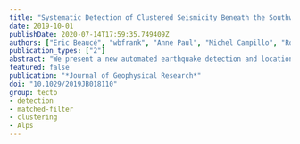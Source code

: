 ```yaml
---
title: "Systematic Detection of Clustered Seismicity Beneath the Southwestern Alps"
date: 2019-10-01
publishDate: 2020-07-14T17:59:35.749409Z
authors: ["Eric Beaucé", "wbfrank", "Anne Paul", "Michel Campillo", "Robert D van der Hilst"]
publication_types: ["2"]
abstract: "We present a new automated earthquake detection and location method based on beamforming (or back projection) and template matching and apply it to study the seismicity of the Southwestern Alps. We use beamforming with prior knowledge of the 3-D variations of seismic velocities as a first detection run to search for earthquakes that are used as templates in a subsequent matched-filter search. Template matching allows us to detect low signal-to-noise ratio events and thus to obtain a high spatiotemporal resolution of the seismicity in the Southwestern Alps. We describe how we address the problem of false positives in energy-based earthquake detection with supervised machine learning and how to best leverage template matching to iteratively refine the templates and the detection. We detected 18,754 earthquakes over 1 year (our catalog is available online) and observed temporal clustering of the earthquake occurrence in several regions. This statistical study of the collective behavior of earthquakes provides insights into the mechanisms of earthquake occurrence. Based on our observations, we infer the mechanisms responsible for the seismic activity in three regions of interest: the Ubaye valley, the Briançonnais, and the Dora Maira massif. Our conclusions point to the importance of fault interactions to explain the earthquake occurrence in the Briançonnais and the Dora Maira massif, whereas fluids seem to be the major driving mechanism in the Ubaye valley."
featured: false
publication: "*Journal of Geophysical Research*"
doi: "10.1029/2019JB018110"
group: tecto
- detection
- matched-filter
- clustering
- Alps
---
```


